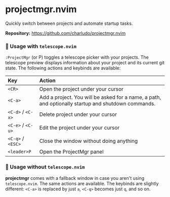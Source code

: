 # projectmgr.nvim

Quickly switch between projects and automate startup tasks.

**Repository:** <https://github.com/charludo/projectmgr.nvim>

### 🦑 Usage with `telescope.nvim`

`:ProjectMgr` (or <leader>P) toggles a telescope picker with your projects. The telescope preview displays information about your project
and its current git state.
The following actions and keybinds are available:

| Key               | Action                                                                                             |
| :---------------- | :------------------------------------------------------------------------------------------------- |
| `<CR>`            | Open the project under your cursor                                                                 |
| `<C-a>`           | Add a project. You will be asked for a name, a path, and optionally startup and shutdown commands. |
| `<C-d>` / `<C-x>` | Delete project under your cursor                                                                   |
| `<C-e>` / `<C-u>` | Edit the project under your cursor                                                                 |
| `<C-q>` / `<ESC>` | Close the window without doing anything                                                            |
| `<leader>P`       | Open the ProjectMgr panel                                                                          |

### 🦑 Usage without `telescope.nvim`

**projectmgr** comes with a fallback window in case you aren't using `telescope.nvim`. The same actions are available.
The keybinds are slightly different: `<C-a>` is replaced by just `a`, `<C-q>` becomes just `q`, and so on.

<!-- vim: set ft=markdown: -->